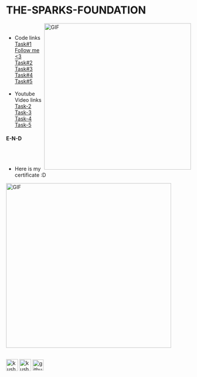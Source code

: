# THE-SPARKS-FOUNDATION
<img align="right" alt="GIF"  width="400px" src="https://www.thesparksfoundationsingapore.org/images/logo_small.png"/> <br>
- Code links <br>
<a href="https://www.linkedin.com/in/kushal-das-7337421a9/">Task#1 Follow me <3 </a>             
<a href="https://github.com/Kushal997-das/THE-SPARKS-FOUNDATION/blob/master/Task%232%20The%20spark%20foundation%20.ipynb">Task#2</a><br>
<a href="https://github.com/Kushal997-das/THE-SPARKS-FOUNDATION/blob/master/Task-3/TSF%20Task%233.ipynb">Task#3</a><br>
<a href="https://github.com/Kushal997-das/THE-SPARKS-FOUNDATION/tree/master/Task-4">Task#4</a><br>
<a href="https://github.com/Kushal997-das/THE-SPARKS-FOUNDATION/blob/master/Task-5/Task-5.ipynb">Task#5</a><br><br>
- Youtube Video links <br>
<a href="https://youtu.be/yPUkaPVM2EY">Task-2</a><br>
<a href="https://youtu.be/HV0tD0OQF5w">Task-3</a><br>
<a href="https://youtu.be/UFl8yvJF4qk">Task-4</a><br>
<a href="https://youtu.be/n_asl4kNRcg">Task-5</a><br>
<h4>E-N-D</h4> <br><br>

- Here is my certificate :D
 
 <img align='center' alt="GIF" width='450px' src="https://github.com/Kushal997-das/THE-SPARKS-FOUNDATION/blob/master/certificate/TSF%20GRIP%20Certificate%20Kushal%20Das.jpg"> <br> <br>
 




<p align=left">
<a href="https://www.linkedin.com/in/kushal-das-7337421a9/"><img align="center" src="https://img.favpng.com/15/24/8/linkedin-professional-network-service-clip-art-png-favpng-q49500q2zb8L7VrKSwnzAPEEM.jpg" alt="kushal's linkedin" width="32px" height="31.5px"/></a> 
<a href="https://www.youtube.com/channel/UCIHj6mNCMnSnmWLHOxzIESw?view_as=subscriber" target="blank"><img align="center" src="https://img.favpng.com/18/7/22/scalable-vector-graphics-social-media-youtube-logo-png-favpng-X24i5zHCJkRER9Uik7KY0htRs.jpg" alt="kushal das" height="32" width="32" /></a>
<a href="https://github.com/Kushal997-das" target="blank"><img align="center" src="https://www.flaticon.com/svg/static/icons/svg/25/25231.svg" alt="github" height="30" width="30" /></a>  
</p>





